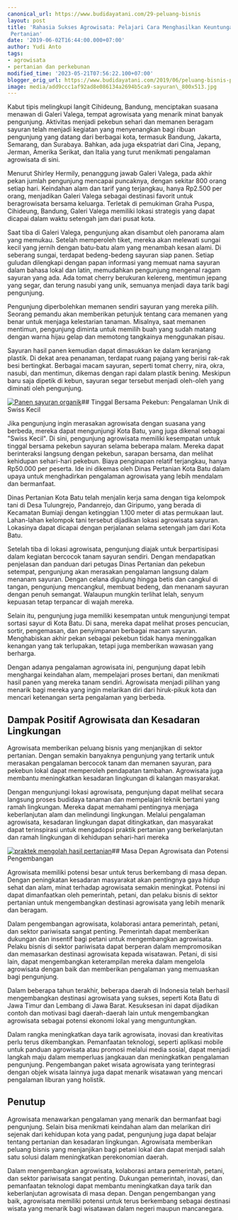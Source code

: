 ```yaml
---
canonical_url: https://www.budidayatani.com/29-peluang-bisnis
layout: post
title: 'Rahasia Sukses Agrowisata: Pelajari Cara Menghasilkan Keuntungan dari Wisata
 Pertanian'
date: '2019-06-02T16:44:00.000+07:00'
author: Yudi Anto
tags:
- agrowisata
- pertanian dan perkebunan
modified_time: '2023-05-21T07:56:22.100+07:00'
blogger_orig_url: https://www.budidayatani.com/2019/06/peluang-bisnis-pertanian-agrowisata.html
image: media/add9ccc1af92ad8e086134a2694b5ca9-sayuran\_800x513.jpg
---
```

Kabut tipis melingkupi langit Cihideung, Bandung, menciptakan suasana menawan di Galeri Valega, tempat agrowisata yang menarik minat banyak pengunjung. Aktivitas menjadi pekebun sehari dan memanen beragam sayuran telah menjadi kegiatan yang menyenangkan bagi ribuan pengunjung yang datang dari berbagai kota, termasuk Bandung, Jakarta, Semarang, dan Surabaya. Bahkan, ada juga ekspatriat dari Cina, Jepang, Jerman, Amerika Serikat, dan Italia yang turut menikmati pengalaman agrowisata di sini.

Menurut Shirley Hermily, penanggung jawab Galeri Valega, pada akhir pekan jumlah pengunjung mencapai puncaknya, dengan sekitar 800 orang setiap hari. Keindahan alam dan tarif yang terjangkau, hanya Rp2.500 per orang, menjadikan Galeri Valega sebagai destinasi favorit untuk beragrowisata bersama keluarga. Terletak di pemukiman Graha Puspa, Cihideung, Bandung, Galeri Valega memiliki lokasi strategis yang dapat dicapai dalam waktu setengah jam dari pusat kota.

Saat tiba di Galeri Valega, pengunjung akan disambut oleh panorama alam yang memukau. Setelah memperoleh tiket, mereka akan melewati sungai kecil yang jernih dengan batu-batu alam yang menambah kesan alami. Di seberang sungai, terdapat bedeng-bedeng sayuran siap panen. Setiap guludan dilengkapi dengan papan informasi yang memuat nama sayuran dalam bahasa lokal dan latin, memudahkan pengunjung mengenal ragam sayuran yang ada. Ada tomat cherry berukuran kelereng, mentimun jepang yang segar, dan terung nasubi yang unik, semuanya menjadi daya tarik bagi pengunjung.

Pengunjung diperbolehkan memanen sendiri sayuran yang mereka pilih. Seorang pemandu akan memberikan petunjuk tentang cara memanen yang benar untuk menjaga kelestarian tanaman. Misalnya, saat memanen mentimun, pengunjung diminta untuk memilih buah yang sudah matang dengan warna hijau gelap dan memotong tangkainya menggunakan pisau.

Sayuran hasil panen kemudian dapat dimasukkan ke dalam keranjang plastik. Di dekat area penanaman, terdapat ruang pajang yang berisi rak-rak besi bertingkat. Berbagai macam sayuran, seperti tomat cherry, nira, okra, nasubi, dan mentimun, dikemas dengan rapi dalam plastik bening. Meskipun baru saja dipetik di kebun, sayuran segar tersebut menjadi oleh-oleh yang diminati oleh pengunjung.

[![Panen sayuran organik](https://blogger.googleusercontent.com/img/b/R29vZ2xl/AVvXsEjRo_tTcnvVVAmFgB_oCLhYtUtHZVhyC3YHkZ54gnmlnPSyxaJya4e86TO6xXXTR0FcAtIDCA7mKFSBvw-9--ADFFqzSeMU72_Jofat7IW1rYWQSABZZvVUzC-Ih-uh1-aX7QlCb-XEbQQm0XvMNdWrvq1fKT81Fv5FGdvQvmTLtUDiFo4RrQ3gnKxn7A/w640-h410/sayuran_800x513.jpg)](https://blogger.googleusercontent.com/img/b/R29vZ2xl/AVvXsEjRo_tTcnvVVAmFgB_oCLhYtUtHZVhyC3YHkZ54gnmlnPSyxaJya4e86TO6xXXTR0FcAtIDCA7mKFSBvw-9--ADFFqzSeMU72_Jofat7IW1rYWQSABZZvVUzC-Ih-uh1-aX7QlCb-XEbQQm0XvMNdWrvq1fKT81Fv5FGdvQvmTLtUDiFo4RrQ3gnKxn7A/s800/sayuran_800x513.jpg)## Tinggal Bersama Pekebun: Pengalaman Unik di Swiss Kecil

Jika pengunjung ingin merasakan agrowisata dengan suasana yang berbeda, mereka dapat mengunjungi Kota Batu, yang juga dikenal sebagai "Swiss Kecil". Di sini, pengunjung agrowisata memiliki kesempatan untuk tinggal bersama pekebun sayuran selama beberapa malam. Mereka dapat berinteraksi langsung dengan pekebun, sarapan bersama, dan melihat kehidupan sehari-hari pekebun. Biaya penginapan relatif terjangkau, hanya Rp50.000 per peserta. Ide ini dikemas oleh Dinas Pertanian Kota Batu dalam upaya untuk menghadirkan pengalaman agrowisata yang lebih mendalam dan bermanfaat.

Dinas Pertanian Kota Batu telah menjalin kerja sama dengan tiga kelompok tani di Desa Tulungrejo, Pandanrejo, dan Giripumo, yang berada di Kecamatan Bumiaji dengan ketinggian 1.100 meter di atas permukaan laut. Lahan-lahan kelompok tani tersebut dijadikan lokasi agrowisata sayuran. Lokasinya dapat dicapai dengan perjalanan selama setengah jam dari Kota Batu.

Setelah tiba di lokasi agrowisata, pengunjung diajak untuk berpartisipasi dalam kegiatan bercocok tanam sayuran sendiri. Dengan mendapatkan penjelasan dan panduan dari petugas Dinas Pertanian dan pekebun setempat, pengunjung akan merasakan pengalaman langsung dalam menanam sayuran. Dengan celana digulung hingga betis dan cangkul di tangan, pengunjung mencangkul, membuat bedeng, dan menanam sayuran dengan penuh semangat. Walaupun mungkin terlihat lelah, senyum kepuasan tetap terpancar di wajah mereka.

Selain itu, pengunjung juga memiliki kesempatan untuk mengunjungi tempat sortasi sayur di Kota Batu. Di sana, mereka dapat melihat proses pencucian, sortir, pengemasan, dan penyimpanan berbagai macam sayuran. Menghabiskan akhir pekan sebagai pekebun tidak hanya meninggalkan kenangan yang tak terlupakan, tetapi juga memberikan wawasan yang berharga.

Dengan adanya pengalaman agrowisata ini, pengunjung dapat lebih menghargai keindahan alam, mempelajari proses bertani, dan menikmati hasil panen yang mereka tanam sendiri. Agrowisata menjadi pilihan yang menarik bagi mereka yang ingin melarikan diri dari hiruk-pikuk kota dan mencari ketenangan serta pengalaman yang berbeda.

## Dampak Positif Agrowisata dan Kesadaran Lingkungan

Agrowisata memberikan peluang bisnis yang menjanjikan di sektor pertanian. Dengan semakin banyaknya pengunjung yang tertarik untuk merasakan pengalaman bercocok tanam dan memanen sayuran, para pekebun lokal dapat memperoleh pendapatan tambahan. Agrowisata juga membantu meningkatkan kesadaran lingkungan di kalangan masyarakat.

Dengan mengunjungi lokasi agrowisata, pengunjung dapat melihat secara langsung proses budidaya tanaman dan mempelajari teknik bertani yang ramah lingkungan. Mereka dapat memahami pentingnya menjaga keberlanjutan alam dan melindungi lingkungan. Melalui pengalaman agrowisata, kesadaran lingkungan dapat ditingkatkan, dan masyarakat dapat terinspirasi untuk mengadopsi praktik pertanian yang berkelanjutan dan ramah lingkungan di kehidupan sehari-hari mereka

[![praktek mengolah hasil pertanian](https://blogger.googleusercontent.com/img/b/R29vZ2xl/AVvXsEjnqscTdvvfeYJ3U1fZfxCeGZ6ScVMhwiW_cNciuajuUNlI_ULse5oYFiKsKKGJIzhWrBr5emgLbnZRMIqMmzFVl7HuNVlyumllUG0Y9SXi666ix0SZjKsQD8hCkgGPBahCdhUZJ0LfPMHb7Xo_TIiUSW8AKlAYireQ-zNGyINArYuW8uOe6-eagS7SaQ/w640-h532/panen%20kentang_722x600.jpg)](https://blogger.googleusercontent.com/img/b/R29vZ2xl/AVvXsEjnqscTdvvfeYJ3U1fZfxCeGZ6ScVMhwiW_cNciuajuUNlI_ULse5oYFiKsKKGJIzhWrBr5emgLbnZRMIqMmzFVl7HuNVlyumllUG0Y9SXi666ix0SZjKsQD8hCkgGPBahCdhUZJ0LfPMHb7Xo_TIiUSW8AKlAYireQ-zNGyINArYuW8uOe6-eagS7SaQ/s722/panen%20kentang_722x600.jpg)## Masa Depan Agrowisata dan Potensi Pengembangan

Agrowisata memiliki potensi besar untuk terus berkembang di masa depan. Dengan peningkatan kesadaran masyarakat akan pentingnya gaya hidup sehat dan alam, minat terhadap agrowisata semakin meningkat. Potensi ini dapat dimanfaatkan oleh pemerintah, petani, dan pelaku bisnis di sektor pertanian untuk mengembangkan destinasi agrowisata yang lebih menarik dan beragam.

Dalam pengembangan agrowisata, kolaborasi antara pemerintah, petani, dan sektor pariwisata sangat penting. Pemerintah dapat memberikan dukungan dan insentif bagi petani untuk mengembangkan agrowisata. Pelaku bisnis di sektor pariwisata dapat berperan dalam mempromosikan dan memasarkan destinasi agrowisata kepada wisatawan. Petani, di sisi lain, dapat mengembangkan keterampilan mereka dalam mengelola agrowisata dengan baik dan memberikan pengalaman yang memuaskan bagi pengunjung.

Dalam beberapa tahun terakhir, beberapa daerah di Indonesia telah berhasil mengembangkan destinasi agrowisata yang sukses, seperti Kota Batu di Jawa Timur dan Lembang di Jawa Barat. Kesuksesan ini dapat dijadikan contoh dan motivasi bagi daerah-daerah lain untuk mengembangkan agrowisata sebagai potensi ekonomi lokal yang menguntungkan.

Dalam rangka meningkatkan daya tarik agrowisata, inovasi dan kreativitas perlu terus dikembangkan. Pemanfaatan teknologi, seperti aplikasi mobile untuk panduan agrowisata atau promosi melalui media sosial, dapat menjadi langkah maju dalam memperluas jangkauan dan meningkatkan pengalaman pengunjung. Pengembangan paket wisata agrowisata yang terintegrasi dengan objek wisata lainnya juga dapat menarik wisatawan yang mencari pengalaman liburan yang holistik.

## Penutup

Agrowisata menawarkan pengalaman yang menarik dan bermanfaat bagi pengunjung. Selain bisa menikmati keindahan alam dan melarikan diri sejenak dari kehidupan kota yang padat, pengunjung juga dapat belajar tentang pertanian dan kesadaran lingkungan. Agrowisata memberikan peluang bisnis yang menjanjikan bagi petani lokal dan dapat menjadi salah satu solusi dalam meningkatkan perekonomian daerah.

Dalam mengembangkan agrowisata, kolaborasi antara pemerintah, petani, dan sektor pariwisata sangat penting. Dukungan pemerintah, inovasi, dan pemanfaatan teknologi dapat membantu meningkatkan daya tarik dan keberlanjutan agrowisata di masa depan. Dengan pengembangan yang baik, agrowisata memiliki potensi untuk terus berkembang sebagai destinasi wisata yang menarik bagi wisatawan dalam negeri maupun mancanegara.


